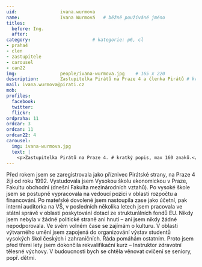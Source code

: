 ```yaml
---
uid:                ivana.wurmova
name:               Ivana Wurmová  	# běžně používáné jméno
titles:
  before: Ing.
  after:
category:                       # kategorie: p6, cl
- praha4
- clen
- zastupitele
- carousel
- can22
img: 		        people/ivana-wurmova.jpg    # 165 x 220
description:        Zastupitelka Pirátů na Praze 4 a členka Pirátů # kratký popis, max 160 znaků
mail: ivana.wurmova@pirati.cz
mob: 			
profiles:
  facebook:
  twitter: 
  flickr: 
ordpraha: 11
ordcar: 3
ordcan: 11
ordcan22: 4
carousel:
  img: ivana-wurmova.jpg
  text: |
    <p>Zastupitelka Pirátů na Praze 4. # kratký popis, max 160 znaků.</p>
---
```


Před rokem jsem se zaregistrovala jako příznivec Pirátské strany, na Praze 4 žiji od roku 1992.
Vystudovala jsem Vysokou školu ekonomickou v Praze, Fakultu obchodní (dnešní Fakulta mezinárodních vztahů). Po vysoké škole jsem se postupně vypracovala na vedoucí pozici v oblasti rozpočtu a financování. Po mateřské dovolené jsem nastoupila zase jako účetní, pak interní auditorka na VŠ, v posledních několika letech jsem pracovala ve státní správě v oblasti poskytování dotací ze strukturálních fondů EU.  Nikdy jsem nebyla v žádné politické straně ani hnutí – ani jsem nikdy žádné nepodporovala.
Ve svém volném čase se zajímám o kulturu. V oblasti výtvarného umění jsem zapojená do organizování výstav studentů vysokých škol českých i zahraničních. Ráda pomáhám ostatním. Proto jsem před třemi lety jsem dokončila rekvalifikační kurz – Instruktor zdravotní tělesné výchovy. V budoucnosti bych se chtěla věnovat cvičení se seniory, popř. dětmi.
